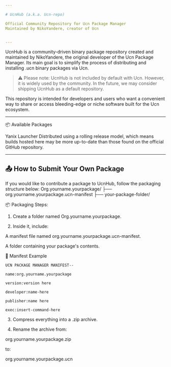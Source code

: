 ```yaml
---

# UcnHub (a.k.a. Ucn-repo)

Official Community Repository for Ucn Package Manager
Maintained by NikoYandere, creator of Ucn


---
```


UcnHub is a community-driven binary package repository created and maintained by NikoYandere, the original developer of the Ucn Package Manager. Its main goal is to simplify the process of distributing and installing .ucn binary packages via Ucn.

> ⚠️ Please note: UcnHub is not included by default with Ucn. However, it is widely used by the community. In the future, we may consider shipping UcnHub as a default repository.



This repository is intended for developers and users who want a convenient way to share or access bleeding-edge or niche software built for the Ucn ecosystem.


---

📦 Available Packages

Yanix Launcher
Distributed using a rolling release model, which means builds hosted here may be more up-to-date than those found on the official GitHub repository.



---

📤 How to Submit Your Own Package
---
If you would like to contribute a package to UcnHub, follow the packaging structure below:
Org.yourname.yourpackage/
├── org.yourname.yourpackage.ucn-manifest
├── your-package-folder/

📦 Packaging Steps:

1. Create a folder named Org.yourname.yourpackage.


2. Inside it, include:

A manifest file named org.yourname.yourpackage.ucn-manifest.

A folder containing your package's contents.

📓 Manifest Example

```
UCN PACKAGE MANAGER MANIFEST--

name:org.yourname.yourpackage

version:version here 

developer:name-here

publisher:name here

exec:insert-command-here

```

3. Compress everything into a .zip archive.


4. Rename the archive from:

org.yourname.yourpackage.zip

to:

org.yourname.yourpackage.ucn

